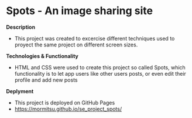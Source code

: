 # Spots - An image sharing site

**Description**

- This project was created to excercise different techniques used to proyect the same project on different screen sizes.

**Technologies & Functionality**

- HTML and CSS were used to create this project so called Spots, which functionality is to let app users like other users posts, or even edit their profile and add new posts

**Deplyment**

- This project is deployed on GitHub Pages
- https://mormitsu.github.io/se_project_spots/

